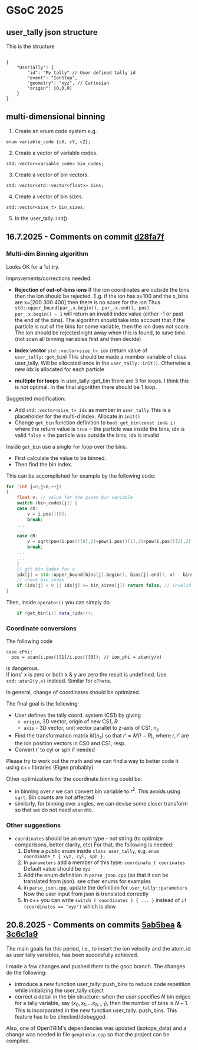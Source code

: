 # GSoC 2025

## user_tally json structure

This is the structure

```[javascript]

{
    "UserTally": {
        "id": "My tally" // User defined tally id
        "event": "IonStop",
        "geometry": "xyz", // Cartesian
        "origin": [0,0,0]
    }
}

```

## multi-dimensional binning

1. Create an enum code system e.g. 
```[c++]
enum variable_code {cX, cY, cZ};
```


2. Create a vector of variable codes.
```[c++]
std::vector<variable_code> bin_codes;
```


3. Create a vector of bin vectors.
```[c++]
std::vector<std::vector<float>> bins;
```


4. Create a vector of bin sizes.
```[c++]
std::vector<size_t> bin_sizes;
```


5. In the user_tally::init()

## 16.7.2025 - Comments on commit [d28fa7f](https://github.com/ir2-lab/OpenTRIM/commit/d28fa7f07c824bc19bf16b985944dfa7eceef4a2)

### Multi-dim Binning algorithm

Looks OK for a 1st try.

Improvements/corrections needed:

- **Rejection of out-of-bins ions**
  If the ion coordinates are outside the bins then the ion should be rejected.
  E.g. if the ion has x=100 and the x_bins are x=[200 300 400] then there is no score for the ion
  Thus `std::upper_bound(par_.x.begin(), par_.x.end(), pos) - par_.x.begin() - 1` will return an invalid index value (either -1 or past the end of the bins).
  The algorithm should take into account that if the particle is out of the bins for some variable, then the ion does not score.
  The ion should be rejected right away when this is found, to save time. (not scan all binning variables first and then decide)
  
  
- **Index vector** 
  `std::vector<size_t> idx` (return value of `user_tally::get_bin`)
  This should be made a member variable of class user_tally.
  Will be allocated once in the `user_tally::init()`.
  Otherwise a new idx is allocated for each particle

- **multiple for loops**
  In user_tally::get_bin there are 3 for loops. I think this is not optimal. In the final algorithm there should be 1 loop.

Suggested modification:

- Add `std::vector<size_t> idx` as member in `user_tally`
  This is a placeholder for the multi-d index.
  Allocate in `init()`
- Change `get_bin` function definition to 
  `bool get_bin(const ion& i)`
  where the return value is
  `true` = the particle was inside the bins, idx is valid
  `false` = the particle was outside the bins, idx is invalid


Inside `get_bin` use a single `for` loop over the bins.
- First calculate the value to be binned. 
- Then find the bin index.

This can be accomplished for example by the following code:
```c++
for (int j=0;j<n;++j) 
{
    float v; // value for the given bin variable
    switch (bin_codes[j]) {
    case cX:
        v = i.pos()[0];
        break;
    ...
    ...
    case cR:
        v = sqrt(pow(i.pos()[0],2)+pow(i.pos()[1],2)+pow(i.pos()[2],2)); // ion_r = sqrt(x^2+y^2+z^2)
        break;
    ...
    ...
    }
    // get bin index for v
    idx[j] = std::upper_bound(bins[j].begin(), bins[j].end(), v) - bins[j].begin() - 1; 
    // check bin index
    if (idx[j] < 0 || idx[j] >= bin_sizes[j]) return false; // invalid index -> reject
}
```
Then, inside `operator()` you can simply do
```c++
    if (get_bin(i)) data_(idx)++;
```

### Coordinate conversions  
  
The following code           
  ```
  case cPhi:
    pos = atan(i.pos()[1]/i.pos()[0]); // ion_phi = atan(y/x)
  ```
is dangerous.    
If ions' x is zero or both x & y are zero the result is undefined. 
Use `std::atan2(y,x)` instead.
Similar for `cTheta`.
  
In general, change of coordinates should be optimized. 

  The final goal is the following:
  - User defines the tally coord. system (CS1) by giving 
    - `origin`, 3D vector, origin of new CS1, $R$
    - `axis` - 3D vector, unit vector parallel to z-axis of CS1, $n_z$
  - Find the transformation matrix $M(n_z)$ so that $r' = M \dot (r-R)$, where $r, r'$ are the ion position vectors in CS0 and CS1, resp.
  - Convert $r'$ to cyl or sph if needed 

  Please try to work out the math and we can find a way to better code it using c++ libraries (Eigen probably)

Other optimizations for the coordinate binning could be:
- in binning over $r$ we can convert bin variable to $r^2$. This avoids using `sqrt`. Bin counts are not affected
- similarly, for binning over angles, we can devise some clever transform so that we do not need `atan` etc.

### Other suggestions
  
- `coordinates` should be an enum type - not string (to optimize comparisons, better clarity, etc)
  For that, the following is needed:
  1. Define a public enum inside `class user_tally`, e.g.
     `enum coordinate_t { xyz, cyl, sph };`
  2. In `parameters` add a member of this type: `coordinate_t coorinates`
     Default value should be `xyz`
  3. Add the enum definition in `parse_json.cpp` (so that it can be translated from json). see other enums for examples
  4. in `parse_json.cpp`, update the definition for `user_tally::parameters`
     Now the user input from json is translated correctly
  5. In c++ you can write 
     `switch ( coordinates ) { ... }`
     instead of `if (coordinates == "xyz")` which is slow


## 20.8.2025 - Comments on commits [5ab5bea](https://github.com/ir2-lab/OpenTRIM/commit/5ab5beaa0aac62fdef046359a21d459b27d8395e) & [3c6c1a9](https://github.com/ir2-lab/OpenTRIM/commit/3c6c1a9ddc64532d749890a39017ad21ff8dcea3)

The main goals for this period, i.e., to insert the ion velocity and the atom_id as user tally variables, has been succesfully achieved.

I made a few changes and pushed them to the gsoc branch. The changes do the following:

- introduce a new function user_tally::push_bins to reduce code repetition while initializing the user_tally object
- correct a detail in the bin structure: when the user specifies $N$ bin edges for a tally variable, say $(x_0, x_1, ... x_{N-1})$, then the number of bins is $N-1$. This is incorporated in the new function user_tally::push_bins. This feature has to be checked/debugged.

Also, one of OpenTRIM's dependencies was updated (isotope_data) and a change was needed in file `genptable.cpp` so that the project can be compiled.





















